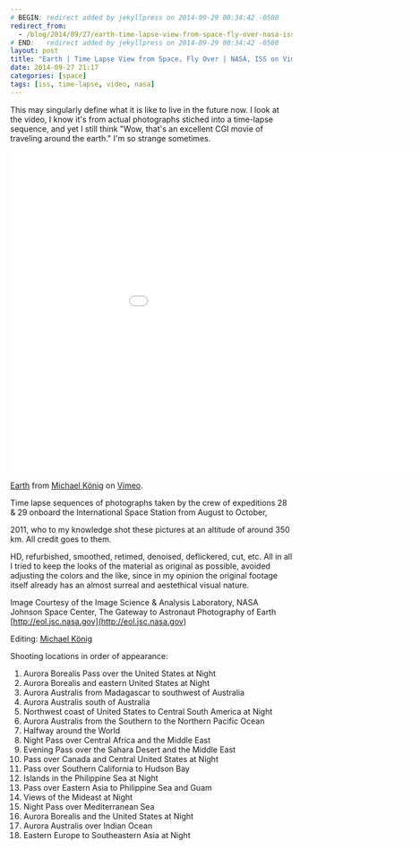 ```yaml
---
# BEGIN: redirect added by jekyllpress on 2014-09-29 00:34:42 -0500
redirect_from:
  - /blog/2014/09/27/earth-time-lapse-view-from-space-fly-over-nasa-iss-on-vimeo/
# END:   redirect added by jekyllpress on 2014-09-29 00:34:42 -0500
layout: post
title: "Earth | Time Lapse View from Space, Fly Over | NASA, ISS on Vimeo"
date: 2014-09-27 21:17
categories: [space]
tags: [iss, time-lapse, video, nasa]
---
```

This may singularly define what it is like to live in the future now. I look at the video, I know it's from actual photographs stiched into a time-lapse sequence, and yet I still think "Wow, that's an excellent CGI movie of traveling around the earth." I'm so strange sometimes.

<iframe src="//player.vimeo.com/video/32001208" width="1024" height="575" frameborder="0" webkitallowfullscreen mozallowfullscreen allowfullscreen></iframe>

[Earth](http://vimeo.com/32001208) from [Michael König](http://vimeo.com/michaelkoenig) on [Vimeo](https://vimeo.com).

Time lapse sequences of photographs taken by the crew of expeditions 28 & 29 onboard the International Space Station from August to October,

2011, who to my knowledge shot these pictures at an altitude of around
350 km. All credit goes to them.

HD, refurbished, smoothed, retimed, denoised, deflickered, cut, etc. All in all I tried to keep the looks of the material as original as possible, avoided adjusting the colors and the like, since in my opinion the original footage itself already has an almost surreal and aestethical visual nature.

Image Courtesy of the Image Science & Analysis Laboratory, NASA Johnson Space Center, The Gateway to Astronaut Photography of Earth [http://eol.jsc.nasa.gov](http://eol.jsc.nasa.gov)

Editing: [Michael König](http://www.koenigm.com)

Shooting locations in order of appearance:

1. Aurora Borealis Pass over the United States at Night
2. Aurora Borealis and eastern United States at Night
3. Aurora Australis from Madagascar to southwest of Australia
4. Aurora Australis south of Australia
5. Northwest coast of United States to Central South America at Night
6. Aurora Australis from the Southern to the Northern Pacific Ocean
7. Halfway around the World
8. Night Pass over Central Africa and the Middle East
9. Evening Pass over the Sahara Desert and the Middle East
10. Pass over Canada and Central United States at Night
11. Pass over Southern California to Hudson Bay
12. Islands in the Philippine Sea at Night
13. Pass over Eastern Asia to Philippine Sea and Guam
14. Views of the Mideast at Night
15. Night Pass over Mediterranean Sea
16. Aurora Borealis and the United States at Night
17. Aurora Australis over Indian Ocean
18. Eastern Europe to Southeastern Asia at Night
